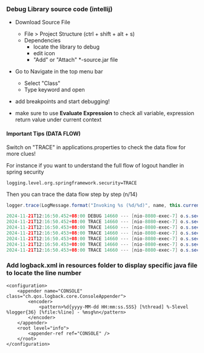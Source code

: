 ### Debug Library source code (intellij)

- Download Source File
  - File > Project Structure (ctrl + shift + alt + s)
  - Dependencies 
    - locate the library to debug
    - edit icon
    - "Add" or "Attach" *-source.jar file

- Go to Navigate in the top menu bar
  - Select "Class"
  - Type keyword and open

- add breakpoints and start debugging!
- make sure to use **Evaluate Expression** to check all variable, expression return value under current context

#### Important Tips (DATA FLOW)

Switch on "TRACE" in applications.properties to check the data flow for more clues!

For instance if you want to understand the full flow of logout handler in spring security
```properties
logging.level.org.springframework.security=TRACE
```

Then you can trace the data flow step by step (n/14)
```java
logger.trace(LogMessage.format("Invoking %s (%d/%d)", name, this.currentPosition, this.size));

2024-11-21T12:16:50.452+08:00 DEBUG 14660 --- [nio-8080-exec-7] o.s.security.web.FilterChainProxy        : Securing POST /logout
2024-11-21T12:16:50.452+08:00 TRACE 14660 --- [nio-8080-exec-7] o.s.security.web.FilterChainProxy        : Invoking DisableEncodeUrlFilter (1/14)
2024-11-21T12:16:50.453+08:00 TRACE 14660 --- [nio-8080-exec-7] o.s.security.web.FilterChainProxy        : Invoking WebAsyncManagerIntegrationFilter (2/14)
2024-11-21T12:16:50.453+08:00 TRACE 14660 --- [nio-8080-exec-7] o.s.security.web.FilterChainProxy        : Invoking SecurityContextHolderFilter (3/14)
2024-11-21T12:16:50.453+08:00 TRACE 14660 --- [nio-8080-exec-7] o.s.security.web.FilterChainProxy        : Invoking HeaderWriterFilter (4/14)
2024-11-21T12:16:50.453+08:00 TRACE 14660 --- [nio-8080-exec-7] o.s.security.web.FilterChainProxy        : Invoking CorsFilter (5/14)
2024-11-21T12:16:50.453+08:00 TRACE 14660 --- [nio-8080-exec-7] o.s.security.web.FilterChainProxy        : Invoking CsrfFilter (6/14)

```

### Add logback.xml in resources folder to display specific java file to locate the line number

```commandline
<configuration>
    <appender name="CONSOLE" class="ch.qos.logback.core.ConsoleAppender">
        <encoder>
            <pattern>%d{yyyy-MM-dd HH:mm:ss.SSS} [%thread] %-5level %logger{36} [%file:%line] - %msg%n</pattern>
        </encoder>
    </appender>
    <root level="info">
        <appender-ref ref="CONSOLE" />
    </root>
</configuration>
```